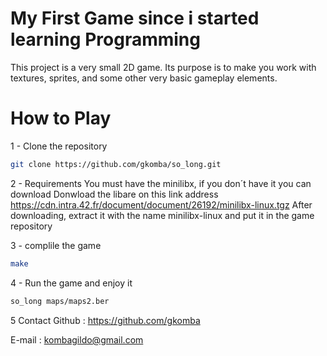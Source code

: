 # My First Game since i started learning Programming
This project is a very small 2D game.
Its purpose is to make you work with textures, sprites,
and some other very basic gameplay elements.

# How to Play

1 - Clone the repository
```bash
git clone https://github.com/gkomba/so_long.git
```

2 - Requirements
You must have the minilibx, if you don´t have it you can download
Donwload the libare on this link address
https://cdn.intra.42.fr/document/document/26192/minilibx-linux.tgz
After downloading, extract it with the name minilibx-linux and put it in the game repository

3 - complile the game
```bash
make
```

4 - Run the game and enjoy it
```bash
so_long maps/maps2.ber
```

5 Contact
Github : https://github.com/gkomba

E-mail : kombagildo@gmail.com
